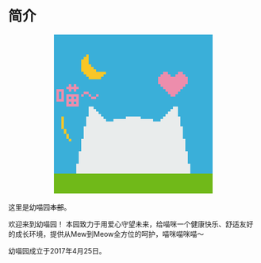 简介
=
<p align="center">
    <img src="https://github.com/Kittengarten-Official/Kittengarten/blob/%E4%B8%BB%E5%88%86%E6%94%AF/Logo.png" width="320" height="320">
</p>

这里是幼喵园~~本部~~。

欢迎来到幼喵园！
本园致力于用爱心守望未来，给喵咪一个健康快乐、舒适友好的成长环境，提供从Mew到Meow全方位的呵护，喵咪喵咪喵～

幼喵园成立于2017年4月25日。
